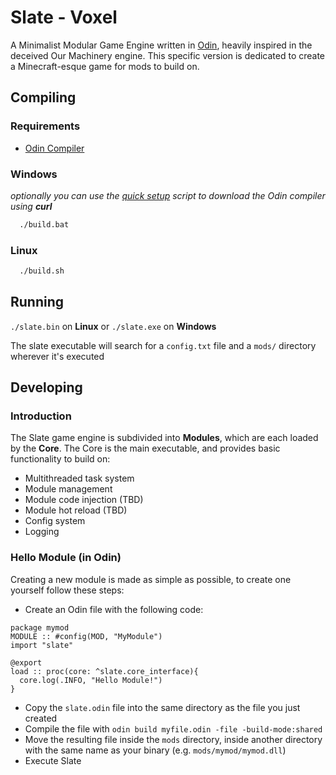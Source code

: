 # Slate - Voxel
A Minimalist Modular Game Engine written in [Odin](https://odin-lang.org), heavily inspired in the deceived Our Machinery engine.
This specific version is dedicated to create a Minecraft-esque game for mods to build on.

## Compiling

### Requirements
- [Odin Compiler](https://odin-lang.org/docs/install/)
### Windows
_optionally you can use the [quick setup](https://github.com/hadron13/Slate/quick_setup.bat) script to download the Odin compiler using **curl**_
```cmd
  ./build.bat
```
### Linux
```cmd
  ./build.sh
```
## Running
`./slate.bin` on **Linux** or `./slate.exe` on **Windows**

The slate executable will search for a `config.txt` file and a `mods/` directory wherever it's executed

## Developing
### Introduction
The Slate game engine is subdivided into **Modules**, which are each loaded by the **Core**.
The Core is the main executable, and provides basic functionality to build on:
- Multithreaded task system
- Module management
- Module code injection (TBD)
- Module hot reload (TBD)
- Config system
- Logging


### Hello Module (in Odin)
Creating a new module is made as simple as possible, to create one yourself follow these steps:
- Create an Odin file with the following code:
```odin
package mymod
MODULE :: #config(MOD, "MyModule")
import "slate"

@export
load :: proc(core: ^slate.core_interface){
  core.log(.INFO, "Hello Module!")
}
```
- Copy the `slate.odin` file into the same directory as the file you just created
- Compile the file with `odin build myfile.odin -file -build-mode:shared`
- Move the resulting file inside the `mods` directory, inside another directory with the same name as your binary (e.g. `mods/mymod/mymod.dll`)
- Execute Slate
